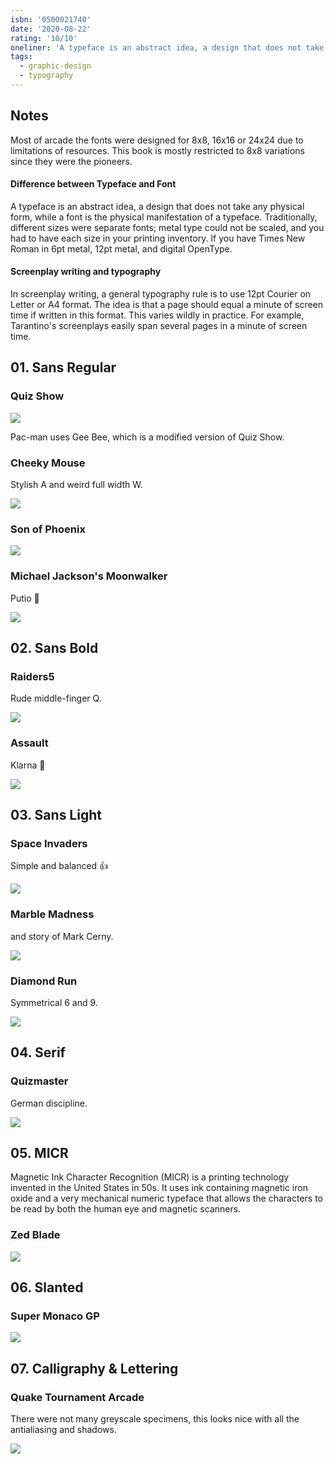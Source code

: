 ```yaml
---
isbn: '0500021740'
date: '2020-08-22'
rating: '10/10'
oneliner: 'A typeface is an abstract idea, a design that does not take any physical form, while a font is the physical manifestation of a typeface.'
tags:
  - graphic-design
  - typography
---
```


## Notes

Most of arcade the fonts were designed for 8x8, 16x16 or 24x24 due to limitations of resources. This book is mostly restricted to 8x8 variations since they were the pioneers.

#### Difference between T**ypeface and Font**

A typeface is an abstract idea, a design that does not take any physical form, while a font is the physical manifestation of a typeface. Traditionally, different sizes were separate fonts; metal type could not be scaled, and you had to have each size in your printing inventory. If you have Times New Roman in 6pt metal, 12pt metal, and digital OpenType.

#### Screenplay writing and typography

In screenplay writing, a general typography rule is to use 12pt Courier on Letter or A4 format. The idea is that a page should equal a minute of screen time if written in this format. This varies wildly in practice. For example, Tarantino's screenplays easily span several pages in a minute of screen time.

## 01. Sans Regular

### Quiz Show

![](/images/arcade-game-typography-1.jpg)

Pac-man uses Gee Bee, which is a modified version of Quiz Show.

### Cheeky Mouse

Stylish A and weird full width W.

![](/images/arcade-game-typography-2.jpg)

### Son of Phoenix

![](/images/arcade-game-typography-0.jpg)

### Michael Jackson's Moonwalker

Putio 🤠

![](/images/arcade-game-typography-3.jpg)

## 02. Sans Bold

### Raiders5

Rude middle-finger Q.

![](/images/arcade-game-typography-4.jpg)

### Assault

Klarna 💅

![](/images/arcade-game-typography-5.jpg)

## 03. Sans Light

### Space Invaders

Simple and balanced 👍

![](/images/arcade-game-typography-6.jpg)

### Marble Madness

and story of Mark Cerny.

![](/images/arcade-game-typography-7.jpg)

### Diamond Run

Symmetrical 6 and 9.

![](/images/arcade-game-typography-8.jpg)

## 04. Serif

### Quizmaster

German discipline.

![](/images/arcade-game-typography-9.jpg)

## 05. MICR

Magnetic Ink Character Recognition (MICR) is a printing technology invented in the United States in 50s. It uses ink containing magnetic iron oxide and a very mechanical numeric typeface that allows the characters to be read by both the human eye and magnetic scanners.

### Zed Blade

![](/images/arcade-game-typography-10.jpg)

## 06. Slanted

### Super Monaco GP

![](/images/arcade-game-typography-11.jpg)

## 07. Calligraphy & Lettering

### Quake Tournament Arcade

There were not many greyscale specimens, this looks nice with all the antialiasing and shadows.

![](/images/arcade-game-typography-12.jpg)
